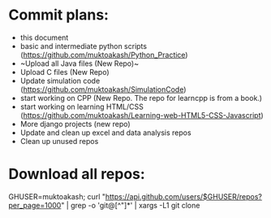 # Commit plans:
- this document
- basic and intermediate python scripts (https://github.com/muktoakash/Python_Practice)
- ~Upload all Java files (New Repo)~
- Upload C files (New Repo)
- Update simulation code (https://github.com/muktoakash/SimulationCode)
- start working on CPP (New Repo. The repo for learncpp is from a book.)
- start working on learning HTML/CSS (https://github.com/muktoakash/Learning-web-HTML5-CSS-Javascript)
- More django projects (new repo)
- Update and clean up excel and data analysis repos
- Clean up unused repos

# Download all repos:
GHUSER=muktoakash; curl "https://api.github.com/users/$GHUSER/repos?per_page=1000" | grep -o 'git@[^"]*' | xargs -L1 git clone
